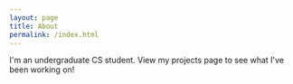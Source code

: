 ```yaml
---
layout: page
title: About
permalink: /index.html
---
```


I'm an undergraduate CS student. View my projects page to see what I've been working on!

<!---
### More Information

A place to include any other types of information that you'd like to include about yourself.

### Contact me

[email@domain.com](mailto:email@domain.com)

--->
